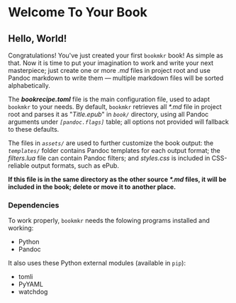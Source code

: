 # Welcome To Your Book

## Hello, World!

Congratulations! You've just created your first `bookmkr` book! As simple as that.
Now it is time to put your imagination to work and write your next masterpiece;
just create one or more _.md_ files in project root and use Pandoc markdown to
write them — multiple markdown files will be sorted alphabetically.

The _**bookrecipe.toml**_ file is the main configuration file, used to adapt `bookmkr`
to your needs. By default, `bookmkr` retrieves all _\*.md_ file in project root
and parses it as "_Title.epub_" in _`book/`_ directory, using
all Pandoc arguments under _`[pandoc.flags]`_ table; all options not provided
will fallback to these defaults.

The files in _`assets/`_ are used to further customize the book output: the
_`templates/`_ folder contains Pandoc templates for each output format; the
_filters.lua_ file can contain Pandoc filters; and _styles.css_ is included in
CSS-reliable output formats, such as ePub.

**If this file is in the same directory as the other source _\*.md_ files, it
will be included in the book; delete or move it to another place.**


### Dependencies

To work properly, `bookmkr` needs the folowing programs installed and working:

- Python
- Pandoc 

It also uses these Python external modules (available in `pip`):

- tomli
- PyYAML
- watchdog